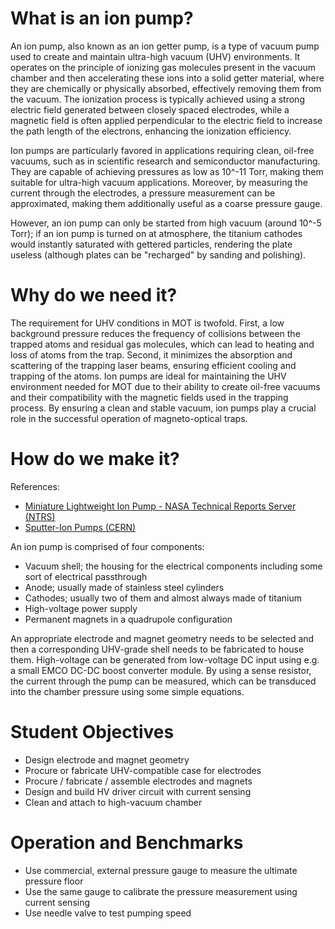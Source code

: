 # What is an ion pump?

An ion pump, also known as an ion getter pump, is a type of vacuum pump used to create and maintain ultra-high vacuum (UHV) environments. It operates on the principle of ionizing gas molecules present in the vacuum chamber and then accelerating these ions into a solid getter material, where they are chemically or physically absorbed, effectively removing them from the vacuum. The ionization process is typically achieved using a strong electric field generated between closely spaced electrodes, while a magnetic field is often applied perpendicular to the electric field to increase the path length of the electrons, enhancing the ionization efficiency.

Ion pumps are particularly favored in applications requiring clean, oil-free vacuums, such as in scientific research and semiconductor manufacturing. They are capable of achieving pressures as low as 10^-11 Torr, making them suitable for ultra-high vacuum applications. Moreover, by measuring the current through the electrodes, a pressure measurement can be approximated, making them additionally useful as a coarse pressure gauge.

However, an ion pump can only be started from high vacuum (around 10^-5 Torr); if an ion pump is turned on at atmosphere, the titanium cathodes would instantly saturated with gettered particles, rendering the plate useless (although plates can be "recharged" by sanding and polishing).

# Why do we need it?

The requirement for UHV conditions in MOT is twofold. First, a low background pressure reduces the frequency of collisions between the trapped atoms and residual gas molecules, which can lead to heating and loss of atoms from the trap. Second, it minimizes the absorption and scattering of the trapping laser beams, ensuring efficient cooling and trapping of the atoms. Ion pumps are ideal for maintaining the UHV environment needed for MOT due to their ability to create oil-free vacuums and their compatibility with the magnetic fields used in the trapping process. By ensuring a clean and stable vacuum, ion pumps play a crucial role in the successful operation of magneto-optical traps.

# How do we make it?

References:
- [Miniature Lightweight Ion Pump - NASA Technical Reports Server (NTRS)](https://ntrs.nasa.gov/citations/20100009697)
- [Sputter-Ion Pumps (CERN)](https://cds.cern.ch/record/454179/files/p37.pdf)

An ion pump is comprised of four components:
- Vacuum shell; the housing for the electrical components including some sort of electrical passthrough
- Anode; usually made of stainless steel cylinders 
- Cathodes; usually two of them and almost always made of titanium
- High-voltage power supply
- Permanent magnets in a quadrupole configuration

An appropriate electrode and magnet geometry needs to be selected and then a corresponding UHV-grade shell needs to be fabricated to house them. High-voltage can be generated from low-voltage DC input using e.g. a small EMCO DC-DC boost converter module. By using a sense resistor, the current through the pump can be measured, which can be transduced into the chamber pressure using some simple equations.

# Student Objectives
- Design electrode and magnet geometry
- Procure or fabricate UHV-compatible case for electrodes
- Procure / fabricate / assemble electrodes and magnets
- Design and build HV driver circuit with current sensing
- Clean and attach to high-vacuum chamber

# Operation and Benchmarks
- Use commercial, external pressure gauge to measure the ultimate pressure floor
- Use the same gauge to calibrate the pressure measurement using current sensing
- Use needle valve to test pumping speed

